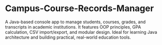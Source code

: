 # Campus-Course-Records-Manager
A Java-based console app to manage students, courses, grades, and transcripts in academic institutions. It features OOP principles, GPA calculation, CSV import/export, and modular design. Ideal for learning Java architecture and building practical, real-world education tools.
